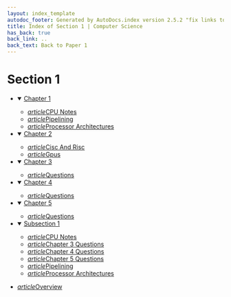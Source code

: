 ```yaml
---
layout: index_template
autodoc_footer: Generated by AutoDocs.index version 2.5.2 "fix links to documents" ⓒ Starwort, 2020
title: Index of Section 1 | Computer Science
has_back: true
back_link: ..
back_text: Back to Paper 1
---
```


# **Section 1**

- <details open><summary><a href='./chapter_1'>Chapter 1</a></summary>

  - <a href='./chapter_1/CPU_notes.html'><i title='MD file' class="material-icons">article</i>CPU Notes</a>
  - <a href='./chapter_1/pipelining.html'><i title='MD file' class="material-icons">article</i>Pipelining</a>
  - <a href='./chapter_1/processor_architectures.html'><i title='MD file' class="material-icons">article</i>Processor Architectures</a>

  </details>
- <details open><summary><a href='./chapter_2'>Chapter 2</a></summary>

  - <a href='./chapter_2/cisc_and_risc.html'><i title='MD file' class="material-icons">article</i>Cisc And Risc</a>
  - <a href='./chapter_2/gpus.html'><i title='MD file' class="material-icons">article</i>Gpus</a>

  </details>
- <details open><summary><a href='./chapter_3'>Chapter 3</a></summary>

  - <a href='./chapter_3/questions.html'><i title='MD file' class="material-icons">article</i>Questions</a>

  </details>
- <details open><summary><a href='./chapter_4'>Chapter 4</a></summary>

  - <a href='./chapter_4/questions.html'><i title='MD file' class="material-icons">article</i>Questions</a>

  </details>
- <details open><summary><a href='./chapter_5'>Chapter 5</a></summary>

  - <a href='./chapter_5/questions.html'><i title='MD file' class="material-icons">article</i>Questions</a>

  </details>
- <details open><summary><a href='./subsection_1'>Subsection 1</a></summary>

  - <a href='./subsection_1/CPU_notes.html'><i title='MD file' class="material-icons">article</i>CPU Notes</a>
  - <a href='./subsection_1/chapter_3_questions.html'><i title='MD file' class="material-icons">article</i>Chapter 3 Questions</a>
  - <a href='./subsection_1/chapter_4_questions.html'><i title='MD file' class="material-icons">article</i>Chapter 4 Questions</a>
  - <a href='./subsection_1/chapter_5_questions.html'><i title='MD file' class="material-icons">article</i>Chapter 5 Questions</a>
  - <a href='./subsection_1/pipelining.html'><i title='MD file' class="material-icons">article</i>Pipelining</a>
  - <a href='./subsection_1/processor_architectures.html'><i title='MD file' class="material-icons">article</i>Processor Architectures</a>

  </details>
- <a href='./overview.html'><i title='MD file' class="material-icons">article</i>Overview</a>

